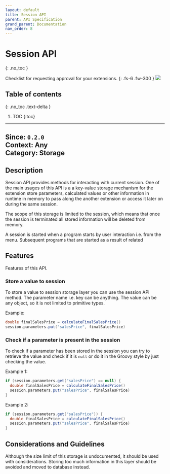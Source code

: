 ```yaml
---
layout: default
title: Session API
parent: API Specification
grand_parent: Documentation
nav_order: 8
---
```


# Session API
{: .no_toc }

Checklist for requesting approval for your extensions.
{: .fs-6 .fw-300 }
![](/assets/images/warning-24px.svg)

## Table of contents
{: .no_toc .text-delta }

1. TOC
{:toc}

---

**Since**: `0.2.0`  
**Context**: Any  
**Category**: Storage  
---
## Description
Session API provides methods for interacting with current session. One of the main usages of this API is a a key-value 
storage mechanism for the extension store parameters, calculated values or other information in runtime in memory to 
pass along the another extension or access it later on during the same session.

The scope of this storage is limited to the session, which means that once the session is terminated all stored
information will be deleted from memory.

A session is started when a program starts by user interaction i.e. from the menu. Subsequent programs that are started
as a result of related 

## Features

Features of this API.

### Store a value to session
To store a value to session storage layer you can use the session API method. The parameter name i.e. key can be
anything. The value can be any object, so it is not limited to primitive types.

Example:
```groovy
double finalSalesPrice = calculateFinalSalesPrice()
session.parameters.put("salesPrice", finalSalesPrice)
```

### Check if a parameter is present in the session
To check if a parameter has been stored in the session you can try to retrieve the value and check if it is `null` or do
it in the Groovy style by just checking the value.

Example 1:
```groovy
if (session.parameters.get("salesPrice") == null) {
  double finalSalesPrice = calculateFinalSalesPrice()
  session.parameters.put("salesPrice", finalSalesPrice)
}
```

Example 2:
```groovy
if (session.parameters.get("salesPrice")) {
  double finalSalesPrice = calculateFinalSalesPrice()
  session.parameters.put("salesPrice", finalSalesPrice)
}
```

## Considerations and Guidelines
Although the size limit of this storage is undocumented, it should be used with considerations. Storing too much
information in this layer should be avoided and moved to database instead.
